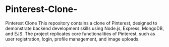# Pinterest-Clone-
Pinterest Clone  This repository contains a clone of Pinterest, designed to demonstrate backend development skills using Node.js, Express, MongoDB, and EJS. The project replicates core functionalities of Pinterest, such as user registration, login, profile management, and image uploads.
